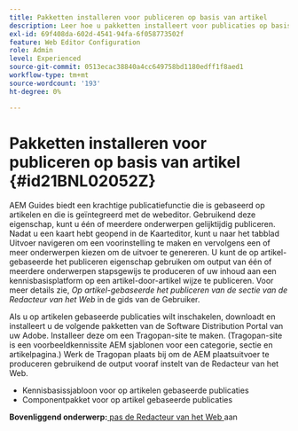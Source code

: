 ```yaml
---
title: Pakketten installeren voor publiceren op basis van artikel
description: Leer hoe u pakketten installeert voor publicaties op basis van artikelen
exl-id: 69f408da-602d-4541-94fa-6f058773502f
feature: Web Editor Configuration
role: Admin
level: Experienced
source-git-commit: 0513ecac38840a4cc649758bd1180edff1f8aed1
workflow-type: tm+mt
source-wordcount: '193'
ht-degree: 0%

---
```


# Pakketten installeren voor publiceren op basis van artikel {#id21BNL02052Z}

AEM Guides biedt een krachtige publicatiefunctie die is gebaseerd op artikelen en die is geïntegreerd met de webeditor. Gebruikend deze eigenschap, kunt u één of meerdere onderwerpen gelijktijdig publiceren. Nadat u een kaart hebt geopend in de Kaarteditor, kunt u naar het tabblad Uitvoer navigeren om een voorinstelling te maken en vervolgens een of meer onderwerpen kiezen om de uitvoer te genereren. U kunt de op artikel-gebaseerde het publiceren eigenschap gebruiken om output van één of meerdere onderwerpen stapsgewijs te produceren of uw inhoud aan een kennisbasisplatform op een artikel-door-artikel wijze te publiceren. Voor meer details zie, *Op artikel-gebaseerde het publiceren van de sectie van de Redacteur van het Web* in de gids van de Gebruiker.

Als u op artikelen gebaseerde publicaties wilt inschakelen, downloadt en installeert u de volgende pakketten van de Software Distribution Portal van uw Adobe. Installeer deze om een Tragopan-site te maken. \(Tragopan-site is een voorbeeldkennissite AEM sjablonen voor een categorie, sectie en artikelpagina.\) Werk de Tragopan plaats bij om de AEM plaatsuitvoer te produceren gebruikend de output vooraf instelt van de Redacteur van het Web.

- Kennisbasissjabloon voor op artikelen gebaseerde publicaties
- Componentpakket voor op artikel gebaseerde publicaties

**Bovenliggend onderwerp:**[ pas de Redacteur van het Web ](conf-web-editor.md) aan
